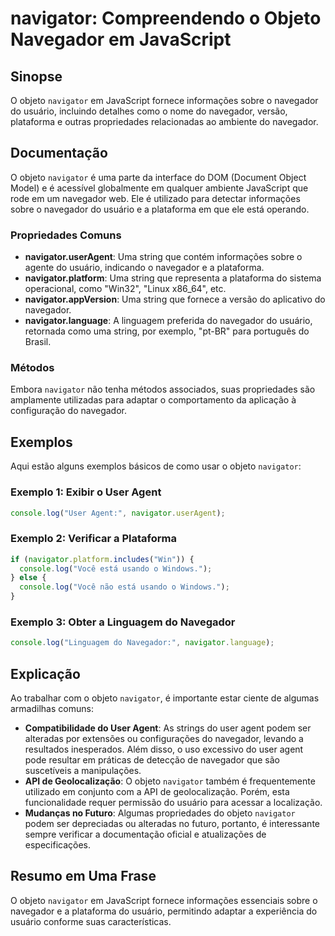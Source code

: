 <!--
Meta Description: # navigator: Compreendendo o Objeto Navegador em JavaScript ## Sinopse O objeto `navigator` em JavaScript fornece informações sobre o navegador do usu...
Meta Keywords: navigator, navegador, objeto, javascript, usuário
-->

# navigator: Compreendendo o Objeto Navegador em JavaScript

## Sinopse
O objeto `navigator` em JavaScript fornece informações sobre o navegador do usuário, incluindo detalhes como o nome do navegador, versão, plataforma e outras propriedades relacionadas ao ambiente do navegador.

## Documentação
O objeto `navigator` é uma parte da interface do DOM (Document Object Model) e é acessível globalmente em qualquer ambiente JavaScript que rode em um navegador web. Ele é utilizado para detectar informações sobre o navegador do usuário e a plataforma em que ele está operando.

### Propriedades Comuns
- **navigator.userAgent**: Uma string que contém informações sobre o agente do usuário, indicando o navegador e a plataforma.
- **navigator.platform**: Uma string que representa a plataforma do sistema operacional, como "Win32", "Linux x86_64", etc.
- **navigator.appVersion**: Uma string que fornece a versão do aplicativo do navegador.
- **navigator.language**: A linguagem preferida do navegador do usuário, retornada como uma string, por exemplo, "pt-BR" para português do Brasil.

### Métodos
Embora `navigator` não tenha métodos associados, suas propriedades são amplamente utilizadas para adaptar o comportamento da aplicação à configuração do navegador.

## Exemplos
Aqui estão alguns exemplos básicos de como usar o objeto `navigator`:

### Exemplo 1: Exibir o User Agent
```javascript
console.log("User Agent:", navigator.userAgent);
```

### Exemplo 2: Verificar a Plataforma
```javascript
if (navigator.platform.includes("Win")) {
  console.log("Você está usando o Windows.");
} else {
  console.log("Você não está usando o Windows.");
}
```

### Exemplo 3: Obter a Linguagem do Navegador
```javascript
console.log("Linguagem do Navegador:", navigator.language);
```

## Explicação
Ao trabalhar com o objeto `navigator`, é importante estar ciente de algumas armadilhas comuns:

- **Compatibilidade do User Agent**: As strings do user agent podem ser alteradas por extensões ou configurações do navegador, levando a resultados inesperados. Além disso, o uso excessivo do user agent pode resultar em práticas de detecção de navegador que são suscetíveis a manipulações.
- **API de Geolocalização**: O objeto `navigator` também é frequentemente utilizado em conjunto com a API de geolocalização. Porém, esta funcionalidade requer permissão do usuário para acessar a localização.
- **Mudanças no Futuro**: Algumas propriedades do objeto `navigator` podem ser depreciadas ou alteradas no futuro, portanto, é interessante sempre verificar a documentação oficial e atualizações de especificações.

## Resumo em Uma Frase
O objeto `navigator` em JavaScript fornece informações essenciais sobre o navegador e a plataforma do usuário, permitindo adaptar a experiência do usuário conforme suas características.